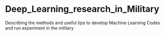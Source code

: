 # Deep_Learning_research_in_Military
Describing the methods and useful tips to develop Machine Learning Codes and run experiment in the military
